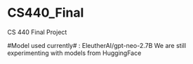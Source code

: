 # CS440_Final
CS 440 Final Project

#Model used currently# : EleutherAI/gpt-neo-2.7B
We are still experimenting with models from HuggingFace 
